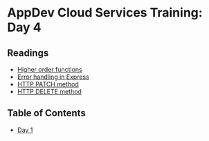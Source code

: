 # AppDev Cloud Services Training: Day 4

## Readings

* [Higher order functions](https://eloquentjavascript.net/05_higher_order.html)
* [Error handling in Express](http://expressjs.com/en/guide/error-handling.html)
* [HTTP PATCH method](https://developer.mozilla.org/en-US/docs/Web/HTTP/Methods/PATCH)
* [HTTP DELETE method](https://developer.mozilla.org/en-US/docs/Web/HTTP/Methods/DELETE)

## Table of Contents

* [Day 1][day1]

[day1]: https://github.com/GrinnellAppDev/cloud-services-training/TODO_ADD_DAY_ONE
